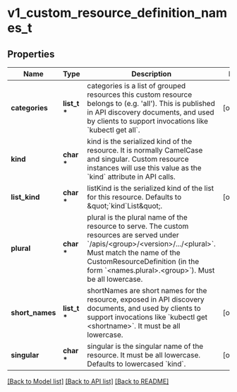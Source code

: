 # v1_custom_resource_definition_names_t

## Properties
Name | Type | Description | Notes
------------ | ------------- | ------------- | -------------
**categories** | **list_t \*** | categories is a list of grouped resources this custom resource belongs to (e.g. &#39;all&#39;). This is published in API discovery documents, and used by clients to support invocations like &#x60;kubectl get all&#x60;. | [optional] 
**kind** | **char \*** | kind is the serialized kind of the resource. It is normally CamelCase and singular. Custom resource instances will use this value as the &#x60;kind&#x60; attribute in API calls. | 
**list_kind** | **char \*** | listKind is the serialized kind of the list for this resource. Defaults to \&quot;&#x60;kind&#x60;List\&quot;. | [optional] 
**plural** | **char \*** | plural is the plural name of the resource to serve. The custom resources are served under &#x60;/apis/&lt;group&gt;/&lt;version&gt;/.../&lt;plural&gt;&#x60;. Must match the name of the CustomResourceDefinition (in the form &#x60;&lt;names.plural&gt;.&lt;group&gt;&#x60;). Must be all lowercase. | 
**short_names** | **list_t \*** | shortNames are short names for the resource, exposed in API discovery documents, and used by clients to support invocations like &#x60;kubectl get &lt;shortname&gt;&#x60;. It must be all lowercase. | [optional] 
**singular** | **char \*** | singular is the singular name of the resource. It must be all lowercase. Defaults to lowercased &#x60;kind&#x60;. | [optional] 

[[Back to Model list]](../README.md#documentation-for-models) [[Back to API list]](../README.md#documentation-for-api-endpoints) [[Back to README]](../README.md)


